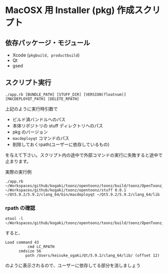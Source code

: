 # MacOSX 用 Installer (pkg) 作成スクリプト

## 依存パッケージ・モジュール

- Xcode (`pkgbuild, productbuild`)
- Qt
- gsed

## スクリプト実行

`./app.rb [BUNDLE_PATH] [STUFF_DIR] [VERSION(floatnum)] [MACDEPLOYQT_PATH] [DELETE_RPATH]`

上記のように実行時引数で

- ビルド済バンドルへのパス
- 本体リポジトリの stuff ディレクトリへのパス
- pkg のバージョン
- `macdeployqt` コマンドのパス
- 削除しておくrpath(ユーザーに依存しているもの)

を与えて下さい。スクリプト内の途中で外部コマンドの実行に失敗すると途中で止まります。

実際の実行例

```
./app.rb ~/Workspaces/github/kogaki/toonz/opentoonz/toonz/build/toonz/OpenToonz_1.2.app ~/Workspaces/github/kogaki/toonz/opentoonz/stuff 0.0.1 ~/Qt5.9.2/5.9.2/clang_64/bin/macdeployqt ~/Qt5.9.2/5.9.2/clang_64/lib
```

### rpath の確認

```
otool -l ~/Workspaces/github/kogaki/toonz/opentoonz/toonz/build/toonz/OpenToonz_1.2.app/Contents/MacOS/OpenToonz_1.2
```

すると、

```
Load command 43
          cmd LC_RPATH
      cmdsize 56
         path /Users/keisuke_ogaki/Qt/5.9.2/clang_64/lib/ (offset 12)
```

のように表示されるので、ユーザーに依存してる部分を消しましょう
